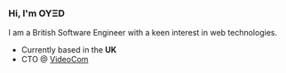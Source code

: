 ### Hi, I'm OYΞD

I am a British Software Engineer with a keen interest in web technologies.

- Currently based in the **UK**
- CTO @ [VideoCom](https://videocom.com)
